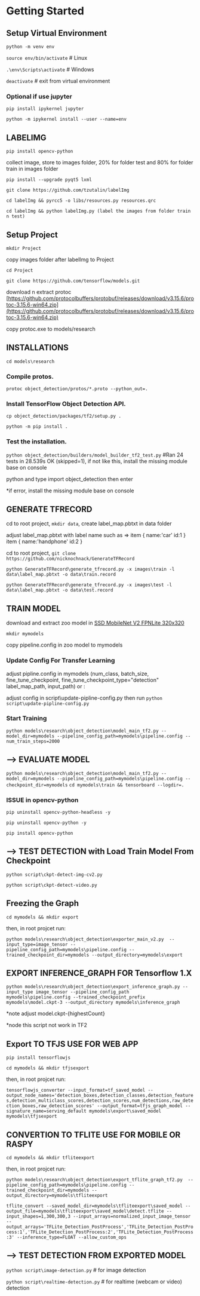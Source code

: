 # Getting Started

## Setup Virtual Environment

`python -m venv env`

`source env/bin/activate` # Linux

`.\env\Scripts\activate` # Windows

`deactivate` # exit from virtual environment


### Optional if use jupyter

`pip install ipykernel jupyter`

`python -m ipykernel install --user --name=env`



## LABELIMG

`pip install opencv-python`

collect image, store to images folder, 20% for folder test and 80% for folder train in images folder

`pip install --upgrade pyqt5 lxml`

`git clone https://github.com/tzutalin/labelImg`

`cd labelImg && pyrcc5 -o libs/resources.py resources.qrc`

`cd labelImg && python labelImg.py (label the images from folder train n test)`



## Setup Project

`mkdir Project`


copy images folder after labelImg to Project

`cd Project`

`git clone https://github.com/tensorflow/models.git`

download n extract protoc [https://github.com/protocolbuffers/protobuf/releases/download/v3.15.6/protoc-3.15.6-win64.zip](https://github.com/protocolbuffers/protobuf/releases/download/v3.15.6/protoc-3.15.6-win64.zip)

copy protoc.exe to models/research



## INSTALLATIONS

`cd models\research`


### Compile protos.

`protoc object_detection/protos/*.proto --python_out=.`


### Install TensorFlow Object Detection API.

`cp object_detection/packages/tf2/setup.py .`

`python -m pip install .`


### Test the installation.

`python object_detection/builders/model_builder_tf2_test.py`
#Ran 24 tests in 28.539s  OK (skipped=1), if not like this, install the missing module base on console

python and type import object_detection then enter

*if error, install the missing module base on console



## GENERATE TFRECORD

cd to root project, `mkdir data`, create label_map.pbtxt in data folder

adjust label_map.pbtxt with label name such as => item { name:'car' id:1 } item { name:'handphone' id:2 }

cd to root project, `git clone https://github.com/nicknochnack/GenerateTFRecord`

`python GenerateTFRecord\generate_tfrecord.py -x images\train -l data\label_map.pbtxt -o data\train.record`

`python GenerateTFRecord\generate_tfrecord.py -x images\test -l data\label_map.pbtxt -o data\test.record`



## TRAIN MODEL

download and extract zoo model in [SSD MobileNet V2 FPNLite 320x320](https://github.com/tensorflow/models/blob/master/research/object_detection/g3doc/tf2_detection_zoo.md)

`mkdir mymodels`

copy pipeline.config in zoo model to mymodels


### Update Config For Transfer Learning

adjust pipline.config in mymodels (num_class, batch_size, fine_tune_checkpoint, fine_tune_checkpoint_type="detection" label_map_path, input_path) or :

adjust config in script\update-pipline-config.py then run `python script\update-pipline-config.py`


### Start Training

`python models\research\object_detection\model_main_tf2.py --model_dir=mymodels --pipeline_config_path=mymodels\pipeline.config --num_train_steps=2000`



## --> EVALUATE MODEL

`python models\research\object_detection\model_main_tf2.py --model_dir=mymodels --pipeline_config_path=mymodels\pipeline.config --checkpoint_dir=mymodels`
`cd mymodels\train && tensorboard --logdir=.`



### ISSUE in opencv-python

`pip uninstall opencv-python-headless -y`

`pip uninstall opencv-python -y`


`pip install opencv-python`



## --> TEST DETECTION with Load Train Model From Checkpoint

`python script\ckpt-detect-img-cv2.py`

`python script\ckpt-detect-video.py`



## Freezing the Graph

`cd mymodels && mkdir export`

then, in root projcet run:

`python models\research\object_detection\exporter_main_v2.py  --input_type=image_tensor --pipeline_config_path=mymodels\pipeline.config --trained_checkpoint_dir=mymodels --output_directory=mymodels\export`



## EXPORT INFERENCE_GRAPH FOR Tensorflow 1.X

`python models\research\object_detection\export_inference_graph.py --input_type image_tensor --pipeline_config_path mymodels\pipeline.config --trained_checkpoint_prefix mymodels\model.ckpt-3 --output_directory mymodels\inference_graph`

*note adjust model.ckpt-{highestCount}

*node this script not work in TF2



## Export TO TFJS USE FOR WEB APP

`pip install tensorflowjs`

`cd mymodels && mkdir tfjsexport`

then, in root projcet run:

`tensorflowjs_converter --input_format=tf_saved_model --output_node_names='detection_boxes,detection_classes,detection_features,detection_multiclass_scores,detection_scores,num_detections,raw_detection_boxes,raw_detection_scores' --output_format=tfjs_graph_model --signature_name=serving_default mymodels\export\saved_model mymodels\tfjsexport`



## CONVERTION TO TFLITE USE FOR MOBILE OR RASPY

`cd mymodels && mkdir tfliteexport`

then, in root projcet run:

`python models\research\object_detection\export_tflite_graph_tf2.py  --pipeline_config_path=mymodels\pipeline.config --trained_checkpoint_dir=mymodels --output_directory=mymodels\tfliteexport`

`tflite_convert --saved_model_dir=mymodels\tfliteexport\saved_model --output_file=mymodels\tfliteexport\saved_model\detect.tflite --input_shapes=1,300,300,3 --input_arrays=normalized_input_image_tensor --output_arrays='TFLite_Detection_PostProcess','TFLite_Detection_PostProcess:1','TFLite_Detection_PostProcess:2','TFLite_Detection_PostProcess:3' --inference_type=FLOAT --allow_custom_ops`



## --> TEST DETECTION FROM EXPORTED MODEL

`python script\image-detection.py`                      # for image detection

`python script\realtime-detection.py`                   # for realtime (webcam or video) detection